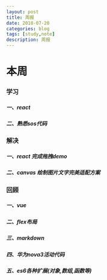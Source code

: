 ```yaml
---
layout: post
title: 周报
date: 2018-07-20
categories: blog
tags: [study,note]
description: 周报
---
```


# 本周
### 学习
##### 一、react
##### 二、熟悉sos代码

### 解决
##### 一、react 完成拖拽demo
##### 二、canvas 绘制图片文字完美适配方案

### 回顾
##### 一、vue
##### 二、flex布局
##### 三、markdown
##### 四、华为nova3活动代码
##### 五、es6各种扩展(对象,数组,函数等)